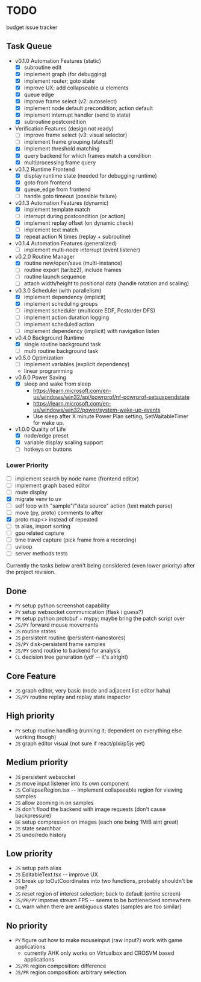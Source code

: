 # TODO

budget issue tracker

## Task Queue

- v0.1.0 Automation Features (static)
  - [x] subroutine edit
  - [x] implement graph (for debugging)
  - [x] implement router; goto state
  - [x] improve UX; add collapseable ui elements
  - [x] queue edge
  - [x] improve frame select (v2: autoselect)
  - [x] implement node default precondition; action default
  - [x] implement interrupt handler (send to state)
  - [x] subroutine postcondition
- Verification Features (design not ready)
  - [ ] improve frame select (v3: visual selector)
  - [ ] implement frame grouping (states!!)
  - [x] implement threshold matching
  - [x] query backend for which frames match a condition
  - [x] multiprocessing frame query
- v0.1.2 Runtime Frontend
  - [x] display runtime state (needed for debugging runtime)
  - [x] goto from frontend
  - [x] queue_edge from frontend
  - [ ] handle goto timeout (possible failure)
- v0.1.3 Automation Features (dynamic)
  - [x] implement template match
  - [ ] interrupt during postcondition (or action)
  - [x] implement replay offset (on dynamic check)
  - [ ] implement text match
  - [x] repeat action N times (replay + subroutine)
- v0.1.4 Automation Features (generalized)
  - [ ] implement multi-node interrupt (event listener)
- v0.2.0 Routine Manager
  - [x] routine new/open/save (multi-instance)
  - [ ] routine export (tar.bz2), include frames
  - [ ] routine launch sequence
  - [ ] attach width/height to positional data (handle rotation and scaling)
- v0.3.0 Scheduler (with parallelism)
  - [x] implement dependency (implicit)
  - [x] implement scheduling groups
  - [ ] implement scheduler (multicore EDF, Postorder DFS)
  - [ ] implement action duration logging
  - [ ] implement scheduled action
  - [ ] implement dependency (implicit) with navigation listen
- v0.4.0 Background Runtime
  - [x] single routine background task
  - [ ] multi routine background task
- v0.5.0 Optimization
  - [ ] implement variables (explicit dependency)
  - linear programming
- v0.6.0 Power Saving
  - [x] sleep and wake from sleep
    - https://learn.microsoft.com/en-us/windows/win32/api/powrprof/nf-powrprof-setsuspendstate
    - https://learn.microsoft.com/en-us/windows/win32/power/system-wake-up-events
    - Use sleep after X minute Power Plan setting, SetWaitableTimer for wake up.
- v1.0.0 Quality of Life
  - [x] node/edge preset
  - [x] variable display scaling support
  - [ ] hotkeys on buttons

### Lower Priority

- [ ] implement search by node name (frontend editor)
- [ ] implement graph based editor
- [ ] route display
- [x] migrate venv to uv
- [ ] self loop with "sample"/"data source" action (text match parse)
- [ ] move (py, proto) comments to after
- [x] proto map<> instead of repeated
- [ ] ts alias, import sorting
- [ ] gpu related capture
- [ ] time travel capture (pick frame from a recording)
- [ ] uvloop
- [ ] server methods tests

Currently the tasks below aren't being considered (even lower priority) after
the project revision.

## Done

- `PY` setup python screenshot capability
- `PY` setup websocket communication (flask i guess?)
- `PR` setup python protobuf + mypy; maybe bring the patch script over
- `JS/PY` forward mouse movements
- `JS` routine states
- `JS` persistent routine (persistent-nanostores)
- `JS/PY` disk-persistent frame samples
- `JS/PY` send routine to backend for analysis
- `CL` decision tree generation (ydf -- it's alright)

## Core Feature

- `JS` graph editor, very basic (node and adjacent list editor haha)
- `JS/PY` routine replay and replay state inspector

## High priority

- `PY` setup routine handling (running it; dependent on everything else working though)
- `JS` graph editor visual (not sure if react/pixi/p5js yet)

## Medium priority

- `JS` persistent websocket
- `JS` move input listener into its own component
- `JS` CollapseRegion.tsx -- implement collapseable region for viewing samples
- `JS` allow zooming in on samples
- `JS` don't flood the backend with image requests (don't cause backpressure)
- `BE` setup compression on images (each one being 1MiB aint great)
- `JS` state searchbar
- `JS` undo/redo history

## Low priority

- `JS` setup path alias
- `JS` EditableText.tsx -- improve UX
- `JS` break up toOutCoordinates into two functions, probably shouldn't be one?
- `JS` reset region of interest selection; back to default (entire screen)
- `JS/PR/PY` improve stream FPS -- seems to be bottlenecked somewhere
- `CL` warn when there are ambiguous states (samples are too similar)

## No priority

- `PY` figure out how to make mouseinput (raw input?) work with game applications
  - currently AHK only works on Virtualbox and CROSVM based applications
- `JS/PR` region composition: difference
- `JS/PR` region composition: arbitrary selection
